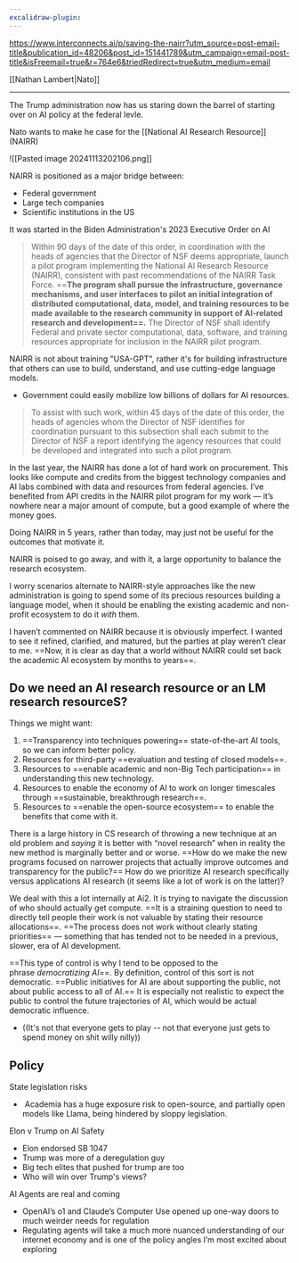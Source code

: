 ```yaml
---
excalidraw-plugin:
---
```

https://www.interconnects.ai/p/saving-the-nairr?utm_source=post-email-title&publication_id=48206&post_id=151441789&utm_campaign=email-post-title&isFreemail=true&r=764e6&triedRedirect=true&utm_medium=email

[[Nathan Lambert|Nato]]

----

The Trump administration now has us staring down the barrel of starting over on AI policy at the federal levle.

Nato wants to make he case for the [[National AI Research Resource]] (NAIRR)

![[Pasted image 20241113202106.png]]

NAIRR is positioned as a major bridge between:
- Federal government
- Large tech companies
- Scientific institutions in the US

It was started in the Biden Administration's 2023 Executive Order on AI

> Within 90 days of the date of this order, in coordination with the heads of agencies that the Director of NSF deems appropriate, launch a pilot program implementing the National AI Research Resource (NAIRR), consistent with past recommendations of the NAIRR Task Force. ==**The program shall pursue the infrastructure, governance mechanisms, and user interfaces to pilot an initial integration of distributed computational, data, model, and training resources to be made available to the research community in support of AI-related research and development==.** The Director of NSF shall identify Federal and private sector computational, data, software, and training resources appropriate for inclusion in the NAIRR pilot program.

NAIRR is not about training "USA-GPT", rather it's for building infrastructure that others can use to build, understand, and use cutting-edge language models.
- Government could easily mobilize low billions of dollars for AI resources.

> To assist with such work, within 45 days of the date of this order, the heads of agencies whom the Director of NSF identifies for coordination pursuant to this subsection shall each submit to the Director of NSF a report identifying the agency resources that could be developed and integrated into such a pilot program.

In the last year, the NAIRR has done a lot of hard work on procurement. This looks like compute and credits from the biggest technology companies and AI labs combined with data and resources from federal agencies. I’ve benefited from API credits in the NAIRR pilot program for my work — it’s nowhere near a major amount of compute, but a good example of where the money goes.

Doing NAIRR in 5 years, rather than today, may just not be useful for the outcomes that motivate it.

NAIRR is poised to go away, and with it, a large opportunity to balance the research ecosystem.

I worry scenarios alternate to NAIRR-style approaches like the new administration is going to spend some of its precious resources building a language model, when it should be enabling the existing academic and non-profit ecosystem to do it _with_ them.

I haven’t commented on NAIRR because it is obviously imperfect. I wanted to see it refined, clarified, and matured, but the parties at play weren’t clear to me. ==Now, it is clear as day that a world without NAIRR could set back the academic AI ecosystem by months to years==.

## Do we need an AI research resource or an LM research resourceS?

Things we might want:
1. ==Transparency into techniques powering== state-of-the-art AI tools, so we can inform better policy.
2. Resources for third-party ==evaluation and testing of closed models==.
3. Resources to ==enable academic and non-Big Tech participation== in understanding this new technology.
4. Resources to enable the economy of AI to work on longer timescales through ==sustainable, breakthrough research==.
5. Resources to ==enable the open-source ecosystem== to enable the benefits that come with it.

There is a large history in CS research of throwing a new technique at an old problem and _saying_ it is better with “novel research” when in reality the new method is marginally better and or worse. ==How do we make the new programs focused on narrower projects that actually improve outcomes and transparency for the public?== How do we prioritize AI research specifically versus applications AI research (it seems like a lot of work is on the latter)?

We deal with this a lot internally at Ai2. It is trying to navigate the discussion of who should actually get compute. ==It is a straining question to need to directly tell people their work is not valuable by stating their resource allocations==. ==The process does not work without clearly stating priorities== — something that has tended not to be needed in a previous, slower, era of AI development.

==This type of control is why I tend to be opposed to the phrase _democratizing AI_==. By definition, control of this sort is not democratic. ==Public initiatives for AI are about supporting the public, not about public access to all of AI.== It is especially not realistic to expect the public to control the future trajectories of AI, which would be actual democratic influence.
- ((It's not that everyone gets to play -- not that everyone just gets to spend money on shit willy nilly))


## Policy

State legislation risks
-  Academia has a huge exposure risk to open-source, and partially open models like Llama, being hindered by sloppy legislation. 

Elon v Trump on AI Safety
- Elon endorsed SB 1047
- Trump was more of a deregulation guy
- Big tech elites that pushed for trump are too
- Who will win over Trump's views?

AI Agents are real and coming
- OpenAI’s o1 and Claude’s Computer Use opened up one-way doors to much weirder needs for regulation
- Regulating agents will take a much more nuanced understanding of our internet economy and is one of the policy angles I’m most excited about exploring















